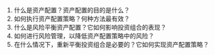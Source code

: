 

1. 什么是资产配置？资产配置的目的是什么？
2. 如何执行资产配置策略？何种方法最有效？
3. 什么是风险平衡资产配置？它如何影响投资组合的表现？
4. 如何进行风险管理，以降低资产配置策略中的风险？
5. 在什么情况下，重新平衡投资组合是必要的？它如何实现资产配置策略？